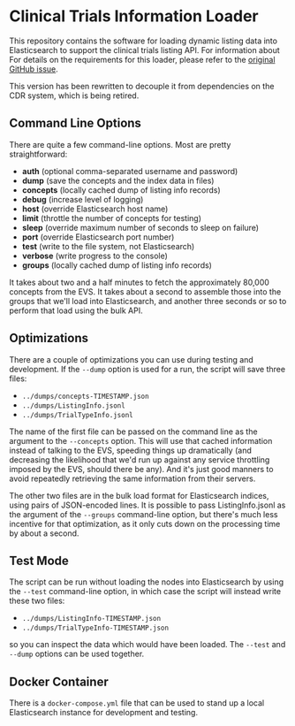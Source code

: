 # Clinical Trials Information Loader

This repository contains the software for loading dynamic listing data into Elasticsearch to support the clinical trials listing API. For information about For details on the requirements for this loader, please refer to the [original GitHub issue](https://github.com/NCIOCPL/clinical-trials-listing-api/issues/2).

This version has been rewritten to decouple it from dependencies on the CDR system, which is being retired.

## Command Line Options

There are quite a few command-line options. Most are pretty straightforward:
- **auth** (optional comma-separated username and password)
- **dump** (save the concepts and the index data in files)
- **concepts** (locally cached dump of listing info records)
- **debug** (increase level of logging)
- **host** (override Elasticsearch host name)
- **limit** (throttle the number of concepts for testing)
- **sleep** (override maximum number of seconds to sleep on failure)
- **port** (override Elasticsearch port number)
- **test** (write to the file system, not Elasticsearch)
- **verbose** (write progress to the console)
- **groups** (locally cached dump of listing info records)

It takes about two and a half minutes to fetch the approximately 80,000 concepts from the EVS. It takes about a second to assemble those into the groups that we'll load into Elasticsearch, and another three seconds or so to perform that load using the bulk API.

## Optimizations

There are a couple of optimizations you can use during testing and development. If the `--dump` option is used for a run, the script will save three files:
- `../dumps/concepts-TIMESTAMP.json`
- `../dumps/ListingInfo.jsonl`
- `../dumps/TrialTypeInfo.jsonl`

The name of the first file can be passed on the command line as the argument to the `--concepts` option. This will use that cached information instead of talking to the EVS, speeding things up dramatically (and decreasing the likelihood that we'd run up against any service throttling imposed by the EVS, should there be any). And it's just good manners to avoid repeatedly retrieving the same information from their servers.

The other two files are in the bulk load format for Elasticsearch indices, using pairs of JSON-encoded lines. It is possible to pass ListingInfo.jsonl as the argument of the `--groups` command-line option, but there's much less incentive for that optimization, as it only cuts down on the processing time by about a second.

## Test Mode

The script can be run without loading the nodes into Elasticsearch by using the `--test` command-line option, in which case the script will instead write these two files:
- `../dumps/ListingInfo-TIMESTAMP.json`
- `../dumps/TrialTypeInfo-TIMESTAMP.json`

so you can inspect the data which would have been loaded. The `--test` and `--dump` options can be used together.

## Docker Container

There is a `docker-compose.yml` file that can be used to stand up a local Elasticsearch instance for development and testing.
